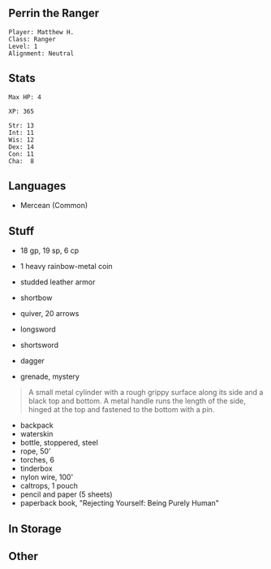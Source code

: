 ## Perrin the Ranger

    Player: Matthew H.
    Class: Ranger
    Level: 1
    Alignment: Neutral

## Stats

    Max HP: 4

    XP: 365

    Str: 13
    Int: 11
    Wis: 12
    Dex: 14
    Con: 11
    Cha:  8

## Languages

- Mercean (Common)

## Stuff

* 18 gp, 19 sp, 6 cp
* 1 heavy rainbow-metal coin

* studded leather armor
* shortbow
* quiver, 20 arrows
* longsword
* shortsword
* dagger

* grenade, mystery

> A small metal cylinder with a rough grippy surface along its side and a
> black top and bottom.  A metal handle runs the length of the side, hinged
> at the top and fastened to the bottom with a pin.

* backpack
* waterskin
* bottle, stoppered, steel
* rope, 50'
* torches, 6
* tinderbox
* nylon wire, 100'
* caltrops, 1 pouch
* pencil and paper (5 sheets)
* paperback book, "Rejecting Yourself: Being Purely Human"

## In Storage


## Other

